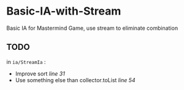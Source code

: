 # Basic-IA-with-Stream

Basic IA for Mastermind Game, use stream to eliminate combination 

## TODO

in `ia/StreamIa` :
- Improve sort *line 31*
- Use something else than collector.toList *line 54*